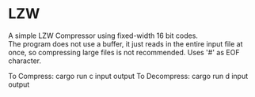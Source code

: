 # LZW
A simple LZW Compressor using fixed-width 16 bit codes.<br>
The program does not use a buffer, it just reads in the entire input file at once, so compressing large files is not recommended.
Uses '#' as EOF character.

To Compress:
cargo run c input output
To Decompress:
cargo run d input output

